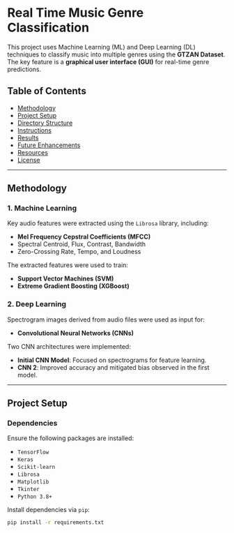 # Real Time Music Genre Classification
This project uses Machine Learning (ML) and Deep Learning (DL) techniques to classify music into multiple genres using the **GTZAN Dataset**. The key feature is a **graphical user interface (GUI)** for real-time genre predictions.

## Table of Contents

- [Methodology](#methodology)
- [Project Setup](#project-setup)
- [Directory Structure](#directory-structure)
- [Instructions](#instructions)
- [Results](#results)
- [Future Enhancements](#future-enhancements)
- [Resources](#resources)
- [License](#license)

---

## Methodology

### 1. Machine Learning
Key audio features were extracted using the `Librosa` library, including:
- **Mel Frequency Cepstral Coefficients (MFCC)**
- Spectral Centroid, Flux, Contrast, Bandwidth
- Zero-Crossing Rate, Tempo, and Loudness

The extracted features were used to train:
- **Support Vector Machines (SVM)**
- **Extreme Gradient Boosting (XGBoost)**

### 2. Deep Learning
Spectrogram images derived from audio files were used as input for:
- **Convolutional Neural Networks (CNNs)**

Two CNN architectures were implemented:
- **Initial CNN Model**: Focused on spectrograms for feature learning.
- **CNN 2**: Improved accuracy and mitigated bias observed in the first model.

---

## Project Setup

### Dependencies
Ensure the following packages are installed:
- `TensorFlow`
- `Keras`
- `Scikit-learn`
- `Librosa`
- `Matplotlib`
- `Tkinter`
- `Python 3.8+`

Install dependencies via `pip`:
```bash
pip install -r requirements.txt
